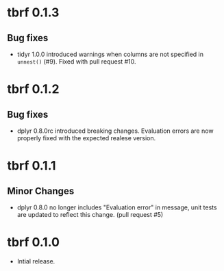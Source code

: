 # tbrf 0.1.3

## Bug fixes

* tidyr 1.0.0 introduced warnings when columns are not specified in `unnest()` (#9). Fixed with pull request #10.

# tbrf 0.1.2

## Bug fixes

* dplyr 0.8.0rc introduced breaking changes. Evaluation errors are now properly fixed with the expected realese version.

# tbrf 0.1.1

## Minor Changes

* dplyr 0.8.0 no longer includes "Evaluation error" in message, unit tests are updated to reflect this change. (pull request #5)

# tbrf 0.1.0

* Intial release.
